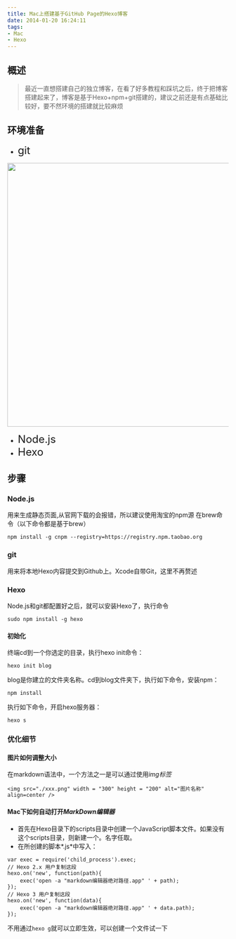 ```yaml
---
title: Mac上搭建基于GitHub Page的Hexo博客
date: 2014-01-20 16:24:11
tags:
- Mac
- Hexo
---
```

## 概述
>最近一直想搭建自己的独立博客，在看了好多教程和踩坑之后，终于把博客搭建起来了，博客是基于Hexo+npm+git搭建的，建议之前还是有点基础比较好，要不然环境的搭建就比较麻烦



## 环境准备
*  <font size=5>git</font>

<img src="/images/git.png" width = "800" height = "600" align=center />

*  <font size=5>Node.js</font>
*  <font size=5>Hexo</font>

<!-- more -->

## 步骤

### Node.js
用来生成静态页面,从官网下载的会报错，所以建议使用淘宝的npm源
在brew命令（以下命令都是基于brew）

```
npm install -g cnpm --registry=https://registry.npm.taobao.org

```
### git

用来将本地Hexo内容提交到Github上。Xcode自带Git，这里不再赘述

### Hexo
Node.js和git都配置好之后，就可以安装Hexo了，执行命令

```
sudo npm install -g hexo

```
#### 初始化

终端cd到一个你选定的目录，执行hexo init命令：

```
hexo init blog

```
blog是你建立的文件夹名称。cd到blog文件夹下，执行如下命令，安装npm：

```
npm install

```
执行如下命令，开启hexo服务器：

```
hexo s

```

### 优化细节

#### 图片如何调整大小

在markdown语法中，一个方法之一是可以通过使用*img标签*

```
<img src="./xxx.png" width = "300" height = "200" alt="图片名称" align=center />

```

#### Mac下如何自动打开*MarkDown编辑器*

* 首先在Hexo目录下的scripts目录中创建一个JavaScript脚本文件。如果没有这个scripts目录，则新建一个。名字任取。
* 在所创建的脚本*.js*中写入：

```
var exec = require('child_process').exec;
// Hexo 2.x 用户复制这段
hexo.on('new', function(path){
    exec('open -a "markdown编辑器绝对路径.app" ' + path);
});
// Hexo 3 用户复制这段
hexo.on('new', function(data){
    exec('open -a "markdown编辑器绝对路径.app" ' + data.path);
});

```
不用通过`hexo g`就可以立即生效，可以创建一个文件试一下